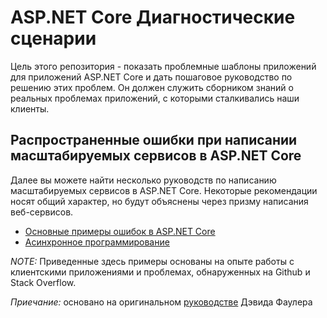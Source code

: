 ﻿# ASP.NET Core Диагностические сценарии

Цель этого репозитория - показать проблемные шаблоны приложений для приложений ASP.NET Core и дать пошаговое руководство по решению этих проблем.
Он должен служить сборником знаний о реальных проблемах приложений, с которыми сталкивались наши клиенты.

## Распространенные ошибки при написании масштабируемых сервисов в ASP.NET Core

Далее вы можете найти несколько руководств по написанию масштабируемых сервисов в ASP.NET Core. Некоторые рекомендации носят общий характер, но будут объяснены через призму написания веб-сервисов.

- [Основные примеры ошибок в ASP.NET Core](AspNetCoreGuidance.md)
- [Асинхронное программирование](AsyncGuidance.md)

*NOTE:* Приведенные здесь примеры основаны на опыте работы с клиентскими приложениями и проблемах, обнаруженных на Github и Stack Overflow.

*Приечание:* основано на оригинальном [руководстве](https://github.com/davidfowl/AspNetCoreDiagnosticScenarios.git) Дэвида Фаулера